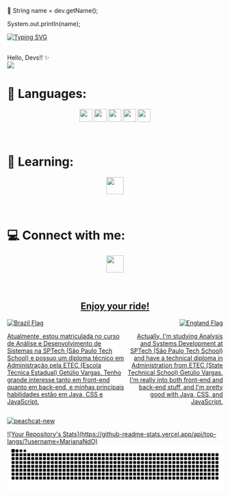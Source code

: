 💌 String name = dev.getName();

  System.out.println(name);

  
[![Typing SVG](https://readme-typing-svg.demolab.com?font=Fira+Code&weight=700&size=27&duration=5010&pause=1000&color=F756A8&vCenter=true&random=false&width=435&lines=Mariana+Nascimento+%3C+%2F+3)](https://git.io/typing-svg)
</div>
 </b> <br> Hello, Devs!! ✨

<div align="left">
<img src="https://user-images.githubusercontent.com/125324142/229961407-51cf88b7-80ac-4af0-a160-fe3bde4d70a8.png" width="200px" />
</div>


 
 # 💬 Languages:
<div align="center">
<img src="https://cdn.jsdelivr.net/gh/devicons/devicon/icons/mysql/mysql-original.svg" width="30" height="30"/>  <img src="https://cdn.jsdelivr.net/gh/devicons/devicon/icons/html5/html5-original.svg" width="30" height="30"/>  <img src="https://cdn.jsdelivr.net/gh/devicons/devicon/icons/css3/css3-original.svg" width="30" height="30"/>
 <img src="https://cdn.jsdelivr.net/gh/devicons/devicon/icons/javascript/javascript-original.svg"  width="30" height="30" />
 <img src="https://cdn.jsdelivr.net/gh/devicons/devicon/icons/java/java-original.svg"  width="30" height="30" />
          
 </div>
 
<br>
<br>

# 🌱 Learning:
<div align="center">
 <img src="https://cdn.jsdelivr.net/gh/devicons/devicon@latest/icons/spring/spring-original-wordmark.svg" width="40" height="40"/>
        
</div>
<br>
<br>

# 💻 Connect with me:
<div align="center">
<a link rel="stylesheet" href="https://www.linkedin.com/in/mariana-nascimento-de-oliveira/">
            <img src="https://cdn.jsdelivr.net/gh/devicons/devicon@latest/icons/linkedin/linkedin-original.svg" width="40" height="40" />
          
</div>
<br>
<br>


 
<div align="center">
  <h2>Enjoy your ride!</h2>
  <div style="display: flex; justify-content: space-between;">
    <div style="text-align: left;">
      <img src="https://flagcdn.com/16x12/br.png" alt="Brazil Flag"><br>
      <p>
        Atualmente, estou matriculada no curso de Análise e Desenvolvimento de Sistemas na SPTech (São Paulo Tech School) e possuo um diploma técnico em Administração pela ETEC (Escola Técnica Estadual) Getúlio Vargas. Tenho grande interesse tanto em front-end quanto em back-end, e minhas principais habilidades estão em Java, CSS e JavaScript.
      </p>
    </div>
    <div style="text-align: right;">
      <img src="https://flagcdn.com/16x12/gb.png" alt="England Flag"><br>
      <p>
        Actually, I'm studying Analysis and Systems Development at SPTech (São Paulo Tech School) and have a technical diploma in Administration from ETEC (State Technical School) Getúlio Vargas. I'm really into both front-end and back-end stuff, and I'm pretty good with Java, CSS, and JavaScript.
      </p>
    </div>
  </div>
</div>
  
  <div align="left" width="20">
    
 ![peachcat-new](https://user-images.githubusercontent.com/125324142/229968613-df38a191-d3a4-4267-b2b5-fac6b6633305.gif)
 
</div>
</div>
![Your Repository's Stats](https://github-readme-stats.vercel.app/api/top-langs/?username=MarianaNdO)

<picture>
  <source media="(prefers-color-scheme: dark)" srcset="https://raw.githubusercontent.com/MarianaNdO/MarianaNdO/output/github-contribution-grid-snake-dark.svg">
  <source media="(prefers-color-scheme: light)" srcset="https://raw.githubusercontent.com/MarianaNdO/MarianaNdO/output/github-contribution-grid-snake.svg">
  <img alt="github contribution grid snake animation" src="https://raw.githubusercontent.com/MarianaNdO/MarianaNdo/output/github-contribution-grid-snake.svg">
</picture>
<br><br>

  <!--
**MarianaNdO/MarianaNdO** is a ✨ _special_ ✨ repository because its `README.md` (this file) appears on your GitHub profile.

Here are some ideas to get you started:

- 🔭 I’m currently working on ...
-  I’m currently learning ...
- 👯 I’m looking to collaborate on ...
- 🤔 I’m looking for help with ...
- 💬 Ask me about ...
- 📫 How to reach me: ...
- 😄 Pronouns: ...
- ⚡ Fun fact: ...
-->
